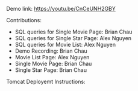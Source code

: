 Demo link: https://youtu.be/CnCeUNH2GBY

Contributions:
  - SQL queries for Single Movie Page: Brian Chau
  - SQL queries for Single Star Page: Alex Nguyen
  - SQL queries for Movie List: Alex Nguyen
  - Demo Recording: Brian Chau
  - Movie List Page: Alex Nguyen
  - Single Movie Page: Brian Chau
  - Single Star Page: Brian Chau
  
  Tomcat Deployemt Instructions:
  

